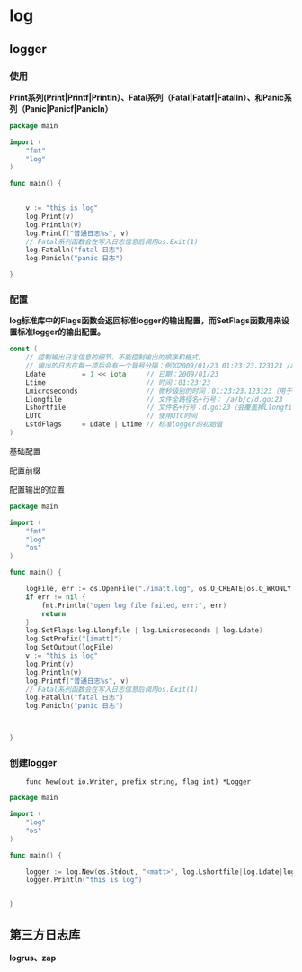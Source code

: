 # log



## logger

### 使用



**Print系列(Print|Printf|Println）、Fatal系列（Fatal|Fatalf|Fatalln）、和Panic系列（Panic|Panicf|Panicln）**





```go
package main

import (
	"fmt"
	"log"
)

func main() {

	
	v := "this is log"
	log.Print(v)
	log.Println(v)
	log.Printf("普通日志%s", v)
	// Fatal系列函数会在写入日志信息后调用os.Exit(1)
	log.Fatalln("fatal 日志")
	log.Panicln("panic 日志")

}

```





### 配置



**log标准库中的Flags函数会返回标准logger的输出配置，而SetFlags函数用来设置标准logger的输出配置。**





```go
const (
    // 控制输出日志信息的细节，不能控制输出的顺序和格式。
    // 输出的日志在每一项后会有一个冒号分隔：例如2009/01/23 01:23:23.123123 /a/b/c/d.go:23: message
    Ldate         = 1 << iota     // 日期：2009/01/23
    Ltime                         // 时间：01:23:23
    Lmicroseconds                 // 微秒级别的时间：01:23:23.123123（用于增强Ltime位）
    Llongfile                     // 文件全路径名+行号： /a/b/c/d.go:23
    Lshortfile                    // 文件名+行号：d.go:23（会覆盖掉Llongfile）
    LUTC                          // 使用UTC时间
    LstdFlags     = Ldate | Ltime // 标准logger的初始值
)
```

基础配置

配置前缀

配置输出的位置



```go
package main

import (
	"fmt"
	"log"
	"os"
)

func main() {

	logFile, err := os.OpenFile("./imatt.log", os.O_CREATE|os.O_WRONLY|os.O_APPEND, 0644)
	if err != nil {
		fmt.Println("open log file failed, err:", err)
		return
	}
	log.SetFlags(log.Llongfile | log.Lmicroseconds | log.Ldate)
	log.SetPrefix("[imatt]")
	log.SetOutput(logFile)
	v := "this is log"
	log.Print(v)
	log.Println(v)
	log.Printf("普通日志%s", v)
	// Fatal系列函数会在写入日志信息后调用os.Exit(1)
	log.Fatalln("fatal 日志")
	log.Panicln("panic 日志")



}

```







### 创建logger



```
    func New(out io.Writer, prefix string, flag int) *Logger
```





```go
package main

import (
	"log"
	"os"
)

func main() {

	logger := log.New(os.Stdout, "<matt>", log.Lshortfile|log.Ldate|log.Ltime)
	logger.Println("this is log")


}

```





## 第三方日志库



**logrus、zap**

